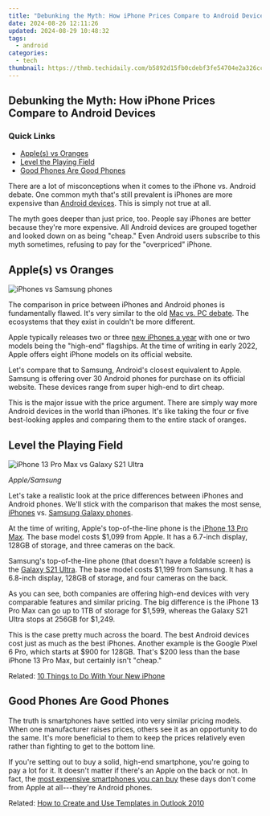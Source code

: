 ```yaml
---
title: "Debunking the Myth: How iPhone Prices Compare to Android Devices"
date: 2024-08-26 12:11:26
updated: 2024-08-29 10:48:32
tags:
  - android
categories:
  - tech
thumbnail: https://thmb.techidaily.com/b5892d15fb0cdebf3fe54704e2a326cc057eaac754449c03a1a4f409a9518466.jpg
---
```


## Debunking the Myth: How iPhone Prices Compare to Android Devices

### Quick Links

* [Apple(s) vs Oranges](https://www.howtogeek.com/776381/no-iphones-arent-more-expensive-than-android-phones/#apple-s-vs-oranges)
* [Level the Playing Field](https://fox-blue.techidaily.com/2024-approved-dynamic-distortions-for-compelling-image-narratives/)
* [Good Phones Are Good Phones](https://facebook-clips.techidaily.com/new-leading-tools-for-extracting-fb-videos-top-5-for-2024/)

 There are a lot of misconceptions when it comes to the iPhone vs. Android debate. One common myth that's still prevalent is iPhones are more expensive than [Android devices](https://twitter-videos.techidaily.com/hot-takes-highlight-twitters-trending-topics-for-2024/). This is simply not true at all.

 The myth goes deeper than just price, too. People say iPhones are better because they're more expensive. All Android devices are grouped together and looked down on as being "cheap." Even Android users subscribe to this myth sometimes, refusing to pay for the "overpriced" iPhone.

##  Apple(s) vs Oranges

![iPhones vs Samsung phones](https://static1.howtogeekimages.com/wordpress/wp-content/uploads/2021/12/iphones-vs-samsung.jpeg) 

 The comparison in price between iPhones and Android phones is fundamentally flawed. It's very similar to the old [Mac vs. PC debate](https://extra-guidance.techidaily.com/2024-approved-step-by-step-to-superior-image-clarity-by-removing-backgrounds-using-affinity/). The ecosystems that they exist in couldn't be more different.

 Apple typically releases two or three [new iPhones a year](https://www.reviewgeek.com/66320/whats-the-newest-iphone/) with one or two models being the "high-end" flagships. At the time of writing in early 2022, Apple offers eight iPhone models on its official website.

 Let's compare that to Samsung, Android's closest equivalent to Apple. Samsung is offering over 30 Android phones for purchase on its official website. These devices range from super high-end to dirt cheap.

 This is the major issue with the price argument. There are simply way more Android devices in the world than iPhones. It's like taking the four or five best-looking apples and comparing them to the entire stack of oranges.

##  Level the Playing Field

![iPhone 13 Pro Max vs Galaxy S21 Ultra](https://static1.howtogeekimages.com/wordpress/wp-content/uploads/2021/12/iPhone-13-vs-Galaxy-S21.png) 

_Apple/Samsung_

 Let's take a realistic look at the price differences between iPhones and Android phones. We'll stick with the comparison that makes the most sense, [iPhones](https://review-topics.techidaily.com/play-mkv-movies-on-moto-g24-is-it-possible-by-aiseesoft-video-converter-play-mkv-on-android/) vs. [Samsung Galaxy phones](https://instagram-clips.techidaily.com/new-connecting-consciously-with-content-craftsmen-of-your-realm-for-2024/).

 At the time of writing, Apple's top-of-the-line phone is the [iPhone 13 Pro Max](https://some-skills.techidaily.com/innovative-approach-to-enjoying-taylor-swift-reputation-turn-her-hits-into-a-storytelling-audiobook/). The base model costs $1,099 from Apple. It has a 6.7-inch display, 128GB of storage, and three cameras on the back.

 Samsung's top-of-the-line phone (that doesn't have a foldable screen) is the [Galaxy S21 Ultra](https://www.reviewgeek.com/67646/the-best-cases-for-your-new-samsung-galaxy-s21/). The base model costs $1,199 from Samsung. It has a 6.8-inch display, 128GB of storage, and four cameras on the back.

 As you can see, both companies are offering high-end devices with very comparable features and similar pricing. The big difference is the iPhone 13 Pro Max can go up to 1TB of storage for $1,599, whereas the Galaxy S21 Ultra stops at 256GB for $1,249.

 This is the case pretty much across the board. The best Android devices cost just as much as the best iPhones. Another example is the Google Pixel 6 Pro, which starts at $900 for 128GB. That's $200 less than the base iPhone 13 Pro Max, but certainly isn't "cheap."

Related: [10 Things to Do With Your New iPhone](https://some-skills.techidaily.com/innovative-approach-to-enjoying-taylor-swift-reputation-turn-her-hits-into-a-storytelling-audiobook/) 

##  Good Phones Are Good Phones

 The truth is smartphones have settled into very similar pricing models. When one manufacturer raises prices, others see it as an opportunity to do the same. It's more beneficial to them to keep the prices relatively even rather than fighting to get to the bottom line.

 If you're setting out to buy a solid, high-end smartphone, you're going to pay a lot for it. It doesn't matter if there's an Apple on the back or not. In fact, the [most expensive smartphones you can buy](https://www.reviewgeek.com/97926/samsung-galaxy-z-fold-3-review-the-blueprint-for-the-future/) these days don't come from Apple at all---they're Android phones.

Related: [How to Create and Use Templates in Outlook 2010](https://www.reviewgeek.com/97926/samsung-galaxy-z-fold-3-review-the-blueprint-for-the-future/)

<ins class="adsbygoogle"
     style="display:block"
     data-ad-format="autorelaxed"
     data-ad-client="ca-pub-7571918770474297"
     data-ad-slot="1223367746"></ins>



<ins class="adsbygoogle"
     style="display:block"
     data-ad-client="ca-pub-7571918770474297"
     data-ad-slot="8358498916"
     data-ad-format="auto"
     data-full-width-responsive="true"></ins>
